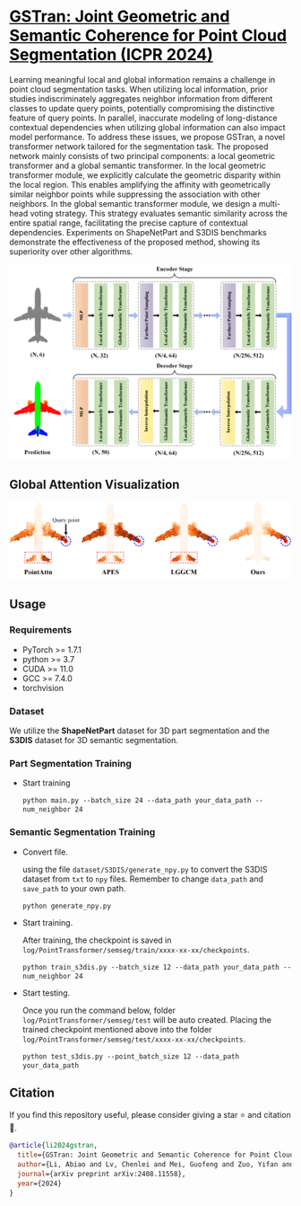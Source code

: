 # [<font color="black">GSTran: Joint Geometric and Semantic Coherence for Point Cloud Segmentation (ICPR 2024)</font>](https://arxiv.org/pdf/2408.11558)

Learning meaningful local and global information remains a challenge in point cloud segmentation tasks. When utilizing local information, prior studies indiscriminately aggregates neighbor information from different classes to update query points, potentially compromising the distinctive feature of query points. In parallel, inaccurate modeling of long-distance contextual dependencies when utilizing global information can also impact model performance. To address these issues, we propose GSTran, a novel transformer network tailored for the segmentation task. The proposed network mainly consists of two principal components: a local geometric transformer and a global semantic transformer. In the local geometric transformer module, we explicitly calculate the geometric disparity within the local region. This enables amplifying the affinity with geometrically similar neighbor points while suppressing the association with other neighbors. In the global semantic transformer module, we design a multi-head voting strategy. This strategy evaluates semantic similarity across the entire spatial range, facilitating the precise capture of contextual dependencies. Experiments on ShapeNetPart and S3DIS benchmarks demonstrate the effectiveness of the proposed method, showing its superiority over other algorithms. 

<div align="center">
  <img src="figures/main_frame.png" width="">
</div>

## Global Attention Visualization

<div align="center">
  <img src="figures/global_attention.png" width="">
</div>

## Usage

### Requirements
- PyTorch >= 1.7.1
- python >= 3.7
- CUDA >= 11.0
- GCC >= 7.4.0
- torchvision

### Dataset
We utilize the **ShapeNetPart** dataset for 3D part segmentation and the **S3DIS** dataset for 3D semantic segmentation.

###  Part Segmentation Training

- Start training

  ```
  python main.py --batch_size 24 --data_path your_data_path --num_neighbor 24
  ```

### Semantic Segmentation Training

- Convert file.

  using the file `dataset/S3DIS/generate_npy.py` to convert the S3DIS dataset from `txt` to `npy` files. Remember to change `data_path` and `save_path` to your own path.

  ```
  python generate_npy.py
  ```

- Start training. 

  After training, the checkpoint is saved in `log/PointTransformer/semseg/train/xxxx-xx-xx/checkpoints`.

  ```
  python train_s3dis.py --batch_size 12 --data_path your_data_path --num_neighbor 24
  ```

- Start testing. 

  Once you run the command below, folder `log/PointTransformer/semseg/test` will be auto created. Placing the trained checkpoint mentioned above into the folder `log/PointTransformer/semseg/test/xxxx-xx-xx/checkpoints`.

  ```
  python test_s3dis.py --point_batch_size 12 --data_path your_data_path 
  ```

## Citation

If you find this repository useful, please consider giving a star :star: and citation :rocket:.

```bibtex
@article{li2024gstran,
  title={GSTran: Joint Geometric and Semantic Coherence for Point Cloud Segmentation},
  author={Li, Abiao and Lv, Chenlei and Mei, Guofeng and Zuo, Yifan and Zhang, Jian and Fang, Yuming},
  journal={arXiv preprint arXiv:2408.11558},
  year={2024}
}
```

